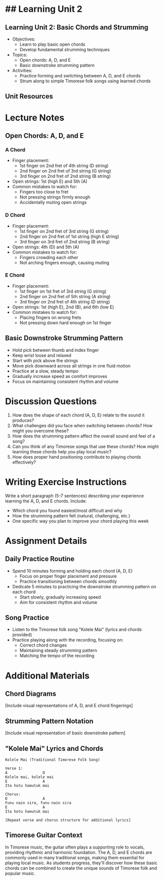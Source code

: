 # ## Learning Unit 2

## Learning Unit 2: Basic Chords and Strumming
- Objectives:
  * Learn to play basic open chords
  * Develop fundamental strumming techniques
- Topics:
  * Open chords: A, D, and E
  * Basic downstroke strumming pattern
- Activities:
  * Practice forming and switching between A, D, and E chords
  * Strum along to simple Timorese folk songs using learned chords

## Unit Resources

# Lecture Notes

## Open Chords: A, D, and E

### A Chord
- Finger placement:
  * 1st finger on 2nd fret of 4th string (D string)
  * 2nd finger on 2nd fret of 3rd string (G string)
  * 3rd finger on 2nd fret of 2nd string (B string)
- Open strings: 1st (high E) and 5th (A)
- Common mistakes to watch for:
  * Fingers too close to fret
  * Not pressing strings firmly enough
  * Accidentally muting open strings

### D Chord
- Finger placement:
  * 1st finger on 2nd fret of 3rd string (G string)
  * 2nd finger on 2nd fret of 1st string (high E string)
  * 3rd finger on 3rd fret of 2nd string (B string)
- Open strings: 4th (D) and 5th (A)
- Common mistakes to watch for:
  * Fingers crowding each other
  * Not arching fingers enough, causing muting

### E Chord
- Finger placement:
  * 1st finger on 1st fret of 3rd string (G string)
  * 2nd finger on 2nd fret of 5th string (A string)
  * 3rd finger on 2nd fret of 4th string (D string)
- Open strings: 1st (high E), 2nd (B), and 6th (low E)
- Common mistakes to watch for:
  * Placing fingers on wrong frets
  * Not pressing down hard enough on 1st finger

## Basic Downstroke Strumming Pattern

- Hold pick between thumb and index finger
- Keep wrist loose and relaxed
- Start with pick above the strings
- Move pick downward across all strings in one fluid motion
- Practice at a slow, steady tempo
- Gradually increase speed as comfort improves
- Focus on maintaining consistent rhythm and volume

# Discussion Questions

1. How does the shape of each chord (A, D, E) relate to the sound it produces?
2. What challenges did you face when switching between chords? How might you overcome these?
3. How does the strumming pattern affect the overall sound and feel of a song?
4. Can you think of any Timorese songs that use these chords? How might learning these chords help you play local music?
5. How does proper hand positioning contribute to playing chords effectively?

# Writing Exercise Instructions

Write a short paragraph (5-7 sentences) describing your experience learning the A, D, and E chords. Include:
- Which chord you found easiest/most difficult and why
- How the strumming pattern felt (natural, challenging, etc.)
- One specific way you plan to improve your chord playing this week

# Assignment Details

## Daily Practice Routine
- Spend 10 minutes forming and holding each chord (A, D, E)
  * Focus on proper finger placement and pressure
  * Practice transitioning between chords smoothly
- Dedicate 5 minutes to practicing the downstroke strumming pattern on each chord
  * Start slowly, gradually increasing speed
  * Aim for consistent rhythm and volume

## Song Practice
- Listen to the Timorese folk song "Kolele Mai" (lyrics and chords provided)
- Practice playing along with the recording, focusing on:
  * Correct chord changes
  * Maintaining steady strumming pattern
  * Matching the tempo of the recording

# Additional Materials

## Chord Diagrams
[Include visual representations of A, D, and E chord fingerings]

## Strumming Pattern Notation
[Include visual representation of basic downstroke pattern]

## "Kolele Mai" Lyrics and Chords

```
Kolele Mai (Traditional Timorese Folk Song)

Verse 1:
A                D
Kolele mai, kolele mai
E                A
Ita hotu hamutuk mai

Chorus:
D                A
Funu nain sira, funu nain sira
E                A
Ita hotu hamutuk mai

[Repeat verse and chorus structure for additional lyrics]
```

## Timorese Guitar Context

In Timorese music, the guitar often plays a supporting role to vocals, providing rhythmic and harmonic foundation. The A, D, and E chords are commonly used in many traditional songs, making them essential for playing local music. As students progress, they'll discover how these basic chords can be combined to create the unique sounds of Timorese folk and popular music.